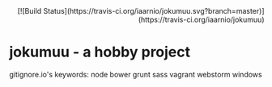 <div class="align-center">[![Build Status](https://travis-ci.org/iaarnio/jokumuu.svg?branch=master)](https://travis-ci.org/iaarnio/jokumuu)</div>

# jokumuu - a hobby project 

gitignore.io's keywords: node bower grunt sass vagrant webstorm windows

<style>
	.align-center {
		text-align: right;
	}
</style>
